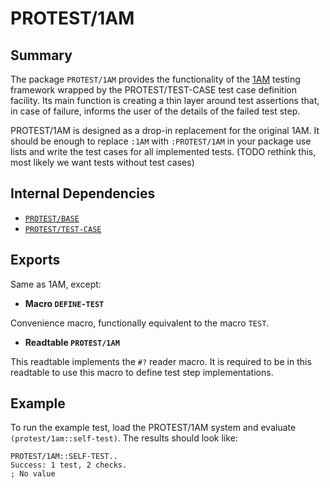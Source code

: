 # PROTEST/1AM

## Summary

The package `PROTEST/1AM` provides the functionality of the
[1AM](https://github.com/lmj/1am/) testing framework wrapped by the
PROTEST/TEST-CASE test case definition facility. Its main function is creating a
thin layer around test assertions that, in case of failure, informs the user of
the details of the failed test step.

PROTEST/1AM is designed as a drop-in replacement for the original 1AM. It should
be enough to replace `:1AM` with `:PROTEST/1AM` in your package use lists and
write the test cases for all implemented tests. (TODO rethink this, most likely
we want tests without test cases)

## Internal Dependencies

  * [`PROTEST/BASE`](base.md)
  * [`PROTEST/TEST-CASE`](test-case.md)

## Exports

Same as 1AM, except:

  * **Macro `DEFINE-TEST`**

  Convenience macro, functionally equivalent to the macro `TEST`.

  * **Readtable `PROTEST/1AM`**

  This readtable implements the `#?` reader macro. It is required to be in this
  readtable to use this macro to define test step implementations.

## Example

To run the example test, load the PROTEST/1AM system and evaluate
`(protest/1am::self-test)`. The results should look like:

```common-lisp
PROTEST/1AM::SELF-TEST..
Success: 1 test, 2 checks.
; No value
```
